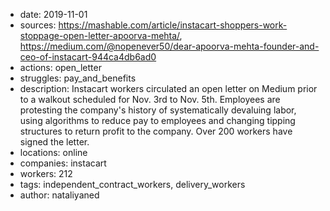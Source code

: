 - date: 2019-11-01
- sources: https://mashable.com/article/instacart-shoppers-work-stoppage-open-letter-apoorva-mehta/, https://medium.com/@nopenever50/dear-apoorva-mehta-founder-and-ceo-of-instacart-944ca4db6ad0
- actions: open_letter
- struggles: pay_and_benefits
- description: Instacart workers circulated an open letter on Medium prior to a walkout scheduled for Nov. 3rd to Nov. 5th. Employees are protesting the company's history of systematically devaluing labor, using algorithms to reduce pay to employees and changing tipping structures to return profit to the company. Over 200 workers have signed the letter.
- locations: online
- companies: instacart
- workers: 212
- tags: independent_contract_workers, delivery_workers
- author: nataliyaned
